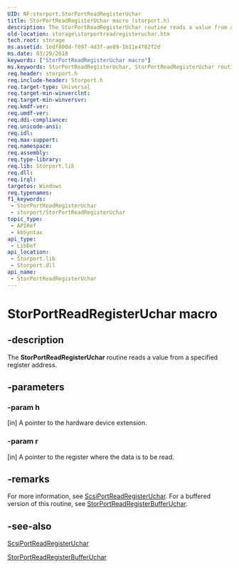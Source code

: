 ```yaml
---
UID: NF:storport.StorPortReadRegisterUchar
title: StorPortReadRegisterUchar macro (storport.h)
description: The StorPortReadRegisterUchar routine reads a value from a specified register address.
old-location: storage\storportreadregisteruchar.htm
tech.root: storage
ms.assetid: 1edf800d-f097-4d3f-ae89-1b11e4f82f2d
ms.date: 03/29/2018
keywords: ["StorPortReadRegisterUchar macro"]
ms.keywords: StorPortReadRegisterUchar, StorPortReadRegisterUchar routine [Storage Devices], storage.storportreadregisteruchar, storport/StorPortReadRegisterUchar, storprt_9f2898e2-6b5e-45ae-9162-57c58a3471f7.xml
req.header: storport.h
req.include-header: Storport.h
req.target-type: Universal
req.target-min-winverclnt: 
req.target-min-winversvr: 
req.kmdf-ver: 
req.umdf-ver: 
req.ddi-compliance: 
req.unicode-ansi: 
req.idl: 
req.max-support: 
req.namespace: 
req.assembly: 
req.type-library: 
req.lib: Storport.lib
req.dll: 
req.irql: 
targetos: Windows
req.typenames: 
f1_keywords:
 - StorPortReadRegisterUchar
 - storport/StorPortReadRegisterUchar
topic_type:
 - APIRef
 - kbSyntax
api_type:
 - LibDef
api_location:
 - Storport.lib
 - Storport.dll
api_name:
 - StorPortReadRegisterUchar
---
```


# StorPortReadRegisterUchar macro


## -description

The <b>StorPortReadRegisterUchar</b> routine reads a value from a specified register address.

## -parameters

### -param h 

[in]
A pointer to the hardware device extension.

### -param r 

[in]
A pointer to the register where the data is to be read.

## -remarks

For more information, see <a href="/windows-hardware/drivers/ddi/srb/nf-srb-scsiportreadregisteruchar">ScsiPortReadRegisterUchar</a>. For a buffered version of this routine, see <a href="/windows-hardware/drivers/ddi/storport/nf-storport-storportreadregisterbufferuchar">StorPortReadRegisterBufferUchar</a>.

## -see-also

<a href="/windows-hardware/drivers/ddi/srb/nf-srb-scsiportreadregisteruchar">ScsiPortReadRegisterUchar</a>



<a href="/windows-hardware/drivers/ddi/storport/nf-storport-storportreadregisterbufferuchar">StorPortReadRegisterBufferUchar</a>